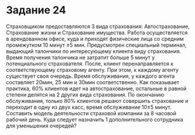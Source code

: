 # Задание 24
Страховщиком предоставляются 3 вида страхования: Автострахование, Страхование жизни и Страхование имущества. Работа осуществляется в арендованном офисе, куда и приходят физические лица со средним промежутком 10 минут ±5 мин. Предусмотрен специальный терминал, выдающий талончики по интересующему клиента виду страхования. Время получения талончика не затратит больше 5 минут у потенциального страхователя. После, клиент перенаправляется к соответствующему страховому агенту.
При этом, к каждому агенту существует своя очередь. Время обслуживания, у каждого агента составляет 20мин, 25 мин и 30мин соответственно.
Как показывает практика, 60% клиентов идет на автострахование, остальные в равной степени делятся на 2 других вида страхования. По окончанию обслуживания, только 80% клиентов решают совершить страхование и переходит в одну из двух касс, время обслуживание 10±5 минут.
Составить модель деятельности страховой компании за 8 часовой рабочий день. Куда следует назначить 1 дополнительного сотрудника для уменьшения очередей?